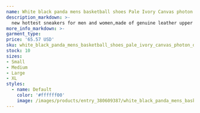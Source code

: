 ```yaml
---
name: White black panda mens basketball shoes Pale Ivory Canvas photon dust reverse brazil grey fog argon blue triple pink UNC valentines day low
description_markdown: >-
  new hottest sneakers for men and women,made of genuine leather upper and durable rubber outsole to ensure the comfort and durability of shoes.Perfect details and shape distinguish from other sellers. Top quality fashion sneakers come wiht , a pair of socks,bracelet,as gifts for you.The shoes are the same as the following actual photos shown.Shoes size range from US 5.5-11,EUR 36-45,UK 3-10.Fashionable appearance design sneakers fit for every day wear. These shoes come without box,if you need box,contact us.New arrival colorways of these sneakers: white gum, reverse brazil etc. More colors are on the way.Welcom to visit our homepage to get more other style of sneakers and fashion shoes..syi
more_info_markdown: >-
garment_type:
price: '65.57 USD'
sku: white_black_panda_mens_basketball_shoes_pale_ivory_canvas_photon_dust_reverse_brazil_grey_fog_argon_blue_triple_pink_unc_valentines_day_low
stock: 10
sizes:
- Small
- Medium
- Large
- XL
styles:
  - name: Default
    color: '#ffffff00'
    image: /images/products/entry_380609387/white_black_panda_mens_basketball_shoes_pale_ivory_canvas_photon_dust_reverse_brazil_grey_fog_argon_blue_triple_pink_unc_valentines_day_low_380609387.jpg
---
```

